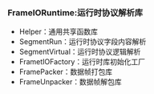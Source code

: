 ﻿
### FrameIORuntime:运行时协议解析库

- Helper：通用共享函数库
- SegmentRun：运行时协议字段内容解析
- SegmentVirtual：运行时协议逻辑解析
- FrametIOFactory：运行时库初始化工厂
- FramePacker：数据帧打包库
- FrameUnpacker：数据帧解包库